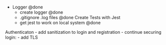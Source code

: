 - Logger @done
    - create logger @done
    - .gitignore .log files @done
Create Tests with Jest
    - get jest to work on local system @done

Authenticaton
    - add sanitization to login and registration
    - continue securing login:
        - add TLS
